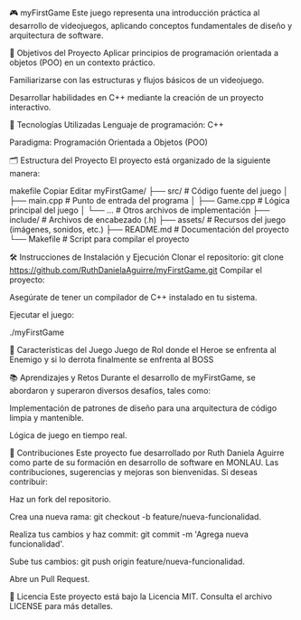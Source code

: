🎮 myFirstGame
Este juego representa una introducción práctica al desarrollo de videojuegos, aplicando conceptos fundamentales de diseño y arquitectura de software.

🧠 Objetivos del Proyecto
Aplicar principios de programación orientada a objetos (POO) en un contexto práctico.

Familiarizarse con las estructuras y flujos básicos de un videojuego.

Desarrollar habilidades en C++ mediante la creación de un proyecto interactivo.

🚀 Tecnologías Utilizadas
Lenguaje de programación: C++

Paradigma: Programación Orientada a Objetos (POO)

🗂 Estructura del Proyecto
El proyecto está organizado de la siguiente manera:

makefile
Copiar
Editar
myFirstGame/
├── src/                # Código fuente del juego
│   ├── main.cpp        # Punto de entrada del programa
│   ├── Game.cpp        # Lógica principal del juego
│   └── ...             # Otros archivos de implementación
├── include/            # Archivos de encabezado (.h)
├── assets/             # Recursos del juego (imágenes, sonidos, etc.)
├── README.md           # Documentación del proyecto
└── Makefile            # Script para compilar el proyecto

🛠️ Instrucciones de Instalación y Ejecución
Clonar el repositorio:
git clone https://github.com/RuthDanielaAguirre/myFirstGame.git
Compilar el proyecto:

Asegúrate de tener un compilador de C++ instalado en tu sistema.

Ejecutar el juego:

./myFirstGame

🧩 Características del Juego
Juego de Rol donde el Heroe se enfrenta al Enemigo y si lo derrota finalmente se enfrenta al BOSS


📚 Aprendizajes y Retos
Durante el desarrollo de myFirstGame, se abordaron y superaron diversos desafíos, tales como:

Implementación de patrones de diseño para una arquitectura de código limpia y mantenible.

Lógica de juego en tiempo real.


🤝 Contribuciones
Este proyecto fue desarrollado por Ruth Daniela Aguirre como parte de su formación en desarrollo de software en MONLAU. Las contribuciones, sugerencias y mejoras son bienvenidas. Si deseas contribuir:

Haz un fork del repositorio.

Crea una nueva rama: git checkout -b feature/nueva-funcionalidad.

Realiza tus cambios y haz commit: git commit -m 'Agrega nueva funcionalidad'.

Sube tus cambios: git push origin feature/nueva-funcionalidad.

Abre un Pull Request.

📄 Licencia
Este proyecto está bajo la Licencia MIT. Consulta el archivo LICENSE para más detalles.

